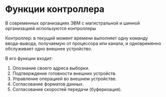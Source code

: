 ﻿# Функции контроллера 

В современных организациях ЭВМ с магистральной и шинной организацией используются контроллеры

Контроллер: в текущий момент времени выполняет одну команду ввода-вывода, получаемую от процессора или канала, и одновременно обслуживает одно внешнее устройство.

В его функции входит: 
1. Опознание своего адреса выборки. 
2. Подтверждение готовности внешних устройств. 
3. Управление операцией во внешнем устройстве. 
4. Согласование форматов данных. 
5. Согласование скоростей передачи (буферизация). 
